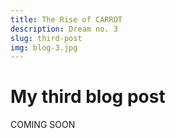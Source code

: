 ```yaml
---
title: The Rise of CARROT
description: Dream no. 3
slug: third-post
img: blog-3.jpg
---
```


# My third blog post

COMING SOON